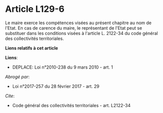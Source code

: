 # Article L129-6

Le maire exerce les compétences visées au présent chapitre au nom de l'Etat. En cas de carence du maire, le représentant de
l'Etat peut se substituer dans les conditions visées           à l'article L. 2122-34 du code général des collectivités
territoriales.

**Liens relatifs à cet article**

**Liens**:

  - DEPLACE: Loi n°2010-238 du 9 mars 2010 - art. 1

_Abrogé par_:

  - Loi n°2017-257 du 28 février 2017 - art. 29

_Cite_:

  - Code général des collectivités territoriales - art. L2122-34
